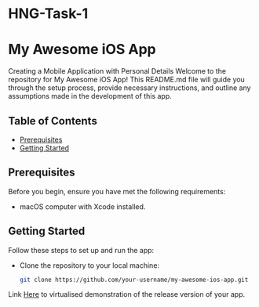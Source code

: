 # HNG-Task-1
# My Awesome iOS App
Creating a Mobile Application with Personal Details
Welcome to the repository for My Awesome iOS App! This README.md file will guide you through the setup process, provide necessary instructions, and outline any assumptions made in the development of this app.

## Table of Contents

- [Prerequisites](#prerequisites)
- [Getting Started](#getting-started)

## Prerequisites

Before you begin, ensure you have met the following requirements:

- macOS computer with Xcode installed.

## Getting Started

Follow these steps to set up and run the app:

- Clone the repository to your local machine:

   ```bash
   git clone https://github.com/your-username/my-awesome-ios-app.git

Link [Here](https://appetize.io/app/g22xxn3yeyf6ukhzjlibqb6khi?device=iphone14pro&osVersion=16.2&scale=100) to virtualised demonstration of the release version of your app.



